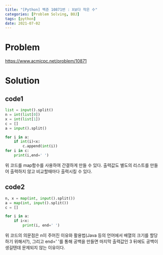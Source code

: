 ```yaml
---
title: "[Python] 백준 10871번 : X보다 작은 수"
categories: [Problem Solving, BOJ]
tags: [python]
date: 2021-07-02
---
```

# Problem
<https://www.acmicpc.net/problem/10871>

# Solution
## code1
```python
list = input().split()
n = int(list[0])
x = int(list[1])
c = []
a = input().split()

for i in a:
    if int(i)<x:
        c.append(int(i))
for i in c:
    print(i,end=' ')
   ```
위 코드를 map함수를 사용하여 간결하게 만들 수 있다.
출력값도 별도의 리스트를 만들어 출력하지 않고 비교할때마다 출력시킬 수 있다.

## code2
```python
n, x = map(int, input().split())
a = map(int, input().split())
c = []

for i in a:
    if i<x:
        print(i, end=' ')
```

위 코드의 의문점은 n이 주어진 이유와 활용법(Java 등의 언어에서 배열의 크기를 할당하기 위해서?),
그리고 end=' '를 통해 공백을 만들면 마지막 출력값인 3 뒤에도 공백이 생길텐데 문제되지 않는 이유이다.